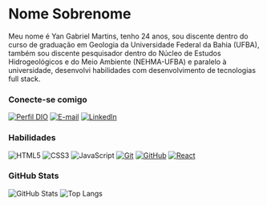 

# Nome Sobrenome
Meu nome é Yan Gabriel Martins, tenho 24 anos, sou discente dentro do curso de graduação em Geologia da Universidade Federal da Bahia (UFBA), também sou discente pesquisador dentro do Núcleo de Estudos Hidrogeológicos e do Meio Ambiente (NEHMA-UFBA) e paralelo à universidade, desenvolvi habilidades com desenvolvimento de tecnologias full stack.

### Conecte-se comigo
[![Perfil DIO](https://img.shields.io/badge/-Meu%20Perfil%20na%20DIO-30A3DC?style=for-the-badge)](https://web.dio.me/users/YanMartins/)
[![E-mail](https://img.shields.io/badge/-Email-000?style=for-the-badge&logo=microsoft-outlook&logoColor=E94D5F)](mailto:yangabriel15@outlook.com)
[![LinkedIn](https://img.shields.io/badge/-LinkedIn-000?style=for-the-badge&logo=linkedin&logoColor=30A3DC)](https://www.linkedin.com/in/0yanmartins/)


### Habilidades
![HTML5](https://img.shields.io/badge/HTML-000?style=for-the-badge&logo=html5&logoColor=30A3DC)
![CSS3](https://img.shields.io/badge/CSS3-000?style=for-the-badge&logo=css3&logoColor=E94D5F)
![JavaScript](https://img.shields.io/badge/JavaScript-000?style=for-the-badge&logo=javascript&logoColor=30A3DC)
[![Git](https://img.shields.io/badge/Git-000?style=for-the-badge&logo=git&logoColor=E94D5F)](https://git-scm.com/doc) 
[![GitHub](https://img.shields.io/badge/GitHub-000?style=for-the-badge&logo=github&logoColor=30A3DC)](https://docs.github.com/)
[![React](https://img.shields.io/badge/React-000?style=for-the-badge&logo=react&logoColor=30A3DC)](https://docs.github.com/)

### GitHub Stats
![GitHub Stats](https://github-readme-stats.vercel.app/api?username=GIT-YanMartins&theme=transparent&bg_color=000&border_color=30A3DC&show_icons=true&icon_color=30A3DC&title_color=E94D5F&text_color=FFF)
![Top Langs](https://github-readme-stats-git-masterrstaa-rickstaa.vercel.app/api/top-langs/?username=GIT-YanMartins&layout=compact&bg_color=000&border_color=30A3DC&title_color=E94D5F&text_color=FFF)

